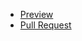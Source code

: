 - [Preview](https://budnikoleksii.github.io/my-project/)
- [Pull Request](https://github.com/BudnikOleksii/my-project/pull/1/files)
